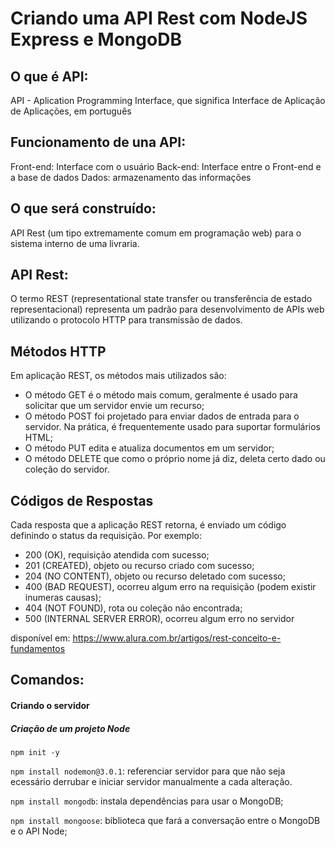 # Criando uma API Rest com NodeJS Express e MongoDB
## O que é API: 
API - Aplication Programming Interface, que significa Interface de Aplicação de Aplicações, em português

## Funcionamento de una API:
Front-end: Interface com o usuário 
Back-end: Interface entre o Front-end e a base de dados 
Dados: armazenamento das informações 

## O que será construído: 
API Rest (um tipo extremamente comum em programação web) para o sistema interno de uma livraria.

## API Rest: 
O termo REST (representational state transfer ou transferência de estado representacional) representa um padrão para desenvolvimento de APIs web utilizando o protocolo HTTP para transmissão de dados.

## Métodos HTTP
Em aplicação REST, os métodos mais utilizados são:
* O método GET é o método mais comum, geralmente é usado para solicitar que um servidor envie um recurso;
* O método POST foi projetado para enviar dados de entrada para o servidor. Na prática, é frequentemente usado para suportar formulários HTML;
* O método PUT edita e atualiza documentos em um servidor;
* O método DELETE que como o próprio nome já diz, deleta certo dado ou coleção do servidor.

## Códigos de Respostas
Cada resposta que a aplicação REST retorna, é enviado um código definindo o status da requisição. Por exemplo:
* 200 (OK), requisição atendida com sucesso;
* 201 (CREATED), objeto ou recurso criado com sucesso;
* 204 (NO CONTENT), objeto ou recurso deletado com sucesso;
* 400 (BAD REQUEST), ocorreu algum erro na requisição (podem existir inumeras causas);
* 404 (NOT FOUND), rota ou coleção não encontrada;
* 500 (INTERNAL SERVER ERROR), ocorreu algum erro no servidor

disponível em: https://www.alura.com.br/artigos/rest-conceito-e-fundamentos


## Comandos:
#### Criando o servidor
##### Criação de um projeto Node
```npm init -y```


```npm install nodemon@3.0.1```: referenciar servidor para que não seja ecessário derrubar e iniciar servidor manualmente a cada alteração.

```npm install mongodb```: instala dependências para usar o MongoDB;

```npm install mongoose```: biblioteca que fará a conversação entre o MongoDB e o API Node;